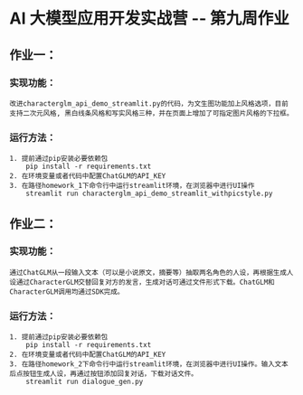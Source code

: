 # AI 大模型应用开发实战营 -- 第九周作业
## 作业一：
### 实现功能：
    改进characterglm_api_demo_streamlit.py的代码，为文生图功能加上风格选项，目前支持二次元风格, 黑白线条风格和写实风格三种，并在页面上增加了可指定图片风格的下拉框。
### 运行方法：
    1. 提前通过pip安装必要依赖包
        pip install -r requirements.txt
    2. 在环境变量或者代码中配置ChatGLM的API_KEY
    3. 在路径homework_1下命令行中运行streamlit环境，在浏览器中进行UI操作
        streamlit run characterglm_api_demo_streamlit_withpicstyle.py
## 作业二：
### 实现功能：
    通过ChatGLM从一段输入文本（可以是小说原文，摘要等）抽取两名角色的人设，再根据生成人设通过CharacterGLM交替回复对方的发言，生成对话可通过文件形式下载。ChatGLM和CharacterGLM调用均通过SDK完成。
### 运行方法：
    1. 提前通过pip安装必要依赖包
        pip install -r requirements.txt
    2. 在环境变量或者代码中配置ChatGLM的API_KEY
    3. 在路径homework_2下命令行中运行streamlit环境，在浏览器中进行UI操作。输入文本后点按钮生成人设，再通过按钮添加回复对话，下载对话文件。
        streamlit run dialogue_gen.py


